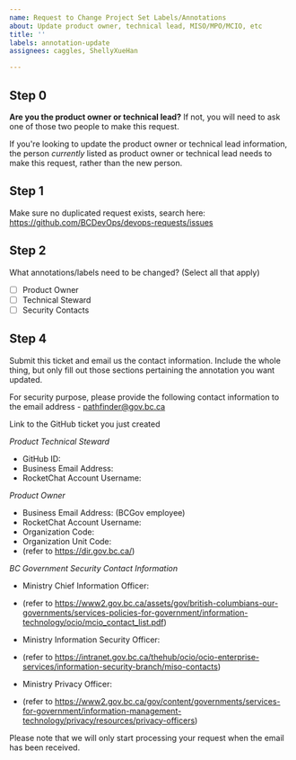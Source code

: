 ```yaml
---
name: Request to Change Project Set Labels/Annotations
about: Update product owner, technical lead, MISO/MPO/MCIO, etc
title: ''
labels: annotation-update
assignees: caggles, ShellyXueHan

---
```


## Step 0
**Are you the product owner or technical lead?**
If not, you will need to ask one of those two people to make this request.

If you're looking to update the product owner or technical lead information, the person *currently* listed as 
product owner or technical lead needs to make this request, rather than the new person.


## Step 1
Make sure no duplicated request exists, search here:
https://github.com/BCDevOps/devops-requests/issues


## Step 2
What annotations/labels need to be changed? (Select all that apply)
- [ ] Product Owner
- [ ] Technical Steward
- [ ] Security Contacts

## Step 4
Submit this ticket and email us the contact information. 
Include the whole thing, but only fill out those sections pertaining the annotation you want updated.

For security purpose, please provide the following contact information to the email address - pathfinder@gov.bc.ca

Link to the GitHub ticket you just created

*Product Technical Steward*
  - GitHub ID: 
  - Business Email Address: 
  - RocketChat Account Username:
   
*Product Owner*
  - Business Email Address: (BCGov employee)
  - RocketChat Account Username: 
  - Organization Code:
  - Organization Unit Code: 
  - (refer to https://dir.gov.bc.ca/)

*BC Government Security Contact Information*
  - Ministry Chief Information Officer:
  - (refer to https://www2.gov.bc.ca/assets/gov/british-columbians-our-governments/services-policies-for-government/information-technology/ocio/mcio_contact_list.pdf)
  
  - Ministry Information Security Officer:
  - (refer to https://intranet.gov.bc.ca/thehub/ocio/ocio-enterprise-services/information-security-branch/miso-contacts)

  - Ministry Privacy Officer:
  - (refer to https://www2.gov.bc.ca/gov/content/governments/services-for-government/information-management-technology/privacy/resources/privacy-officers)


Please note that we will only start processing your request when the email has been received.

